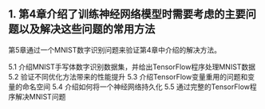 
## 1. 第4章介绍了训练神经网络模型时需要考虑的主要问题以及解决这些问题的常用方法

第5章通过一个MNIST数字识别问题来验证第4章中介绍的解决方法。

5.1 介绍MNIST手写体数字识别数据集，并给出TensorFlow程序处理MNIST数据
5.2 验证不同优化方法带来的性能提升
5.3 介绍TensorFlow变量重用的问题和变量的命名空间
5.4 介绍如何将一个神经网络持久化
5.5 通过完整的TensorFlow程序解决MNIST问题